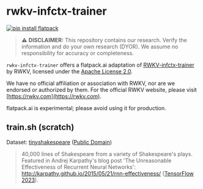 # rwkv-infctx-trainer

[![pip install flatpack](https://img.shields.io/badge/pip%20install-flatpack-5865f2)](https://pypi.org/project/flatpack/)

> :warning: **DISCLAIMER:** This repository contains our research. Verify the information and do your own research (DYOR). We assume no responsibility for accuracy or completeness.

`rwkv-infctx-trainer` offers a flatpack.ai adaptation of [RWKV-infctx-trainer](https://github.com/RWKV/RWKV-infctx-trainer/) by RWKV, licensed under the [Apache License 2.0](https://github.com/RWKV/RWKV-infctx-trainer/blob/main/LICENSE).

We have no official affiliation or association with RWKV, nor are we endorsed or authorized by them. For the official RWKV website, please visit [https://rwkv.com](https://rwkv.com).

flatpack.ai is experimental; please avoid using it for production.

## train.sh (scratch)

Dataset: [tinyshakespeare](https://raw.githubusercontent.com/karpathy/char-rnn/master/data/tinyshakespeare/input.txt) ([Public Domain](https://creativecommons.org/publicdomain/zero/1.0/))

> 40,000 lines of Shakespeare from a variety of Shakespeare's plays. Featured in Andrej Karpathy's blog post 'The Unreasonable Effectiveness of Recurrent Neural Networks': http://karpathy.github.io/2015/05/21/rnn-effectiveness/ ([TensorFlow 2023](https://www.tensorflow.org/datasets/catalog/tiny_shakespeare)).
